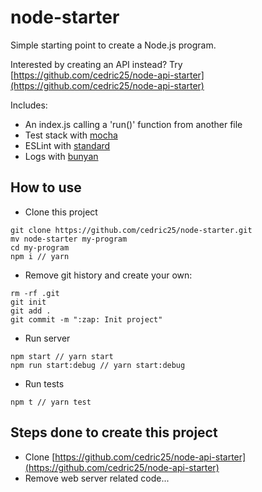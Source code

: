 # node-starter

Simple starting point to create a Node.js program.

Interested by creating an API instead? Try [https://github.com/cedric25/node-api-starter](https://github.com/cedric25/node-api-starter)

Includes:
 - An index.js calling a 'run()' function from another file
 - Test stack with [mocha](https://mochajs.org/#synchronous-code)
 - ESLint with [standard](https://standardjs.com/)
 - Logs with [bunyan](https://github.com/trentm/node-bunyan)

## How to use

 - Clone this project
```
git clone https://github.com/cedric25/node-starter.git
mv node-starter my-program
cd my-program
npm i // yarn
```

 - Remove git history and create your own:
```
rm -rf .git
git init
git add .
git commit -m ":zap: Init project"
```

 - Run server
```
npm start // yarn start
npm run start:debug // yarn start:debug
```

 - Run tests
```
npm t // yarn test
```

## Steps done to create this project

 - Clone [https://github.com/cedric25/node-api-starter](https://github.com/cedric25/node-api-starter)
 - Remove web server related code...
